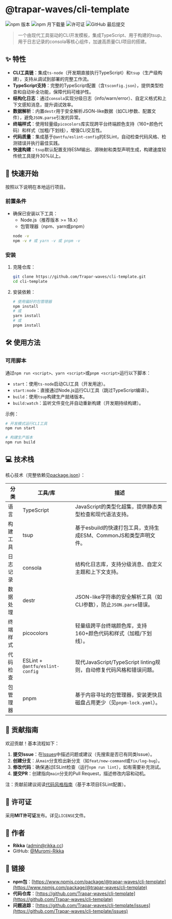 # @trapar-waves/cli-template

![npm 版本](https://img.shields.io/npm/v/@trapar-waves/cli-template)
![npm 月下载量](https://img.shields.io/npm/dm/@trapar-waves/cli-template)
![许可证](https://img.shields.io/badge/license-MIT-green)
![GitHub 最后提交](https://img.shields.io/github/last-commit/Trapar-waves/cli-template)

> 一个由现代工具驱动的CLI开发模板，集成TypeScript、用于构建的tsup、用于日志记录的consola等核心组件，加速高质量CLI项目的搭建。

## ✨ 特性

* **CLI工具链**：集成`ts-node`（开发期直接执行TypeScript）和`tsup`（生产级构建），支持从调试到部署的完整工作流。
* **TypeScript支持**：完整的TypeScript配置（含`tsconfig.json`），提供类型检查和自动补全功能，保障代码可维护性。
* **结构化日志**：通过`consola`实现分级日志（info/warn/error）、自定义格式和上下文感知消息，提升调试效率。
* **数据解析**：内置`destr`用于安全解析JSON-like数据（如CLI参数、配置文件），避免`JSON.parse`引发的异常。
* **终端样式**：使用轻量级`picocolors`库实现跨平台终端颜色支持（160+颜色代码）和样式（加粗/下划线），增强CLI交互性。
* **代码质量**：集成基于`@antfu/eslint-config`的ESLint，自动检查代码风格、检测错误并执行最佳实践。
* **快速构建**：`tsup`默认配置支持ESM输出、源映射和类型声明生成，构建速度较传统工具提升30%以上。

## 🚀 快速开始

按照以下说明在本地运行项目。

### 前置条件

* 确保已安装以下工具：
    * Node.js（推荐版本 >= 18.x）
    * 包管理器（npm、yarn或pnpm）
    ```bash
    node -v
    npm -v # 或 yarn -v 或 pnpm -v
    ```

### 安装

1. 克隆仓库：
    ```bash
    git clone https://github.com/Trapar-waves/cli-template.git
    cd cli-template
    ```
2. 安装依赖：
    ```bash
    # 使用偏好的包管理器
    npm install
    # 或
    yarn install
    # 或
    pnpm install
    ```

## 🛠️ 使用方法

### 可用脚本

通过`npm run <script>`、`yarn <script>`或`pnpm <script>`运行以下脚本：

* `start`：使用`ts-node`启动CLI工具（开发用途）。
* `start:node`：直接通过Node.js运行CLI工具（跳过TypeScript编译）。
* `build`：使用`tsup`构建生产就绪版本。
* `build:watch`：监听文件变化并自动重新构建（开发期持续构建）。

示例：
```bash
# 开发模式运行CLI工具
npm run start

# 构建生产版本
npm run build
```

## 💻 技术栈

核心技术（完整依赖见[package.json](package.json)）：

| 分类         | 工具/库          | 描述                                                                 |
|--------------|------------------|----------------------------------------------------------------------|
| 语言         | TypeScript       | JavaScript的类型化超集，提供静态类型检查和现代语法支持。             |
| 构建工具     | tsup             | 基于esbuild的快速打包工具，支持生成ESM、CommonJS和类型声明文件。       |
| 日志记录     | consola          | 结构化日志库，支持分级消息、自定义主题和上下文支持。                 |
| 数据处理     | destr            | JSON-like字符串的安全解析工具（如CLI参数），防止`JSON.parse`错误。    |
| 终端样式     | picocolors       | 轻量级跨平台终端颜色库，支持160+颜色代码和样式（加粗/下划线）。       |
| 代码检查     | ESLint + `@antfu/eslint-config` | 现代JavaScript/TypeScript linting规则，自动修复代码风格和错误问题。 |
| 包管理器     | pnpm             | 基于内容寻址的包管理器，安装更快且磁盘占用更少（见`pnpm-lock.yaml`）。 |

## 🤝 贡献指南

欢迎贡献！基本流程如下：

1. **提交Issue**：在[Issues](https://github.com/Trapar-waves/cli-template/issues)中描述问题或建议（先搜索是否已有同类Issue）。
2. **创建分支**：从`main`分支检出新分支（如`feat/new-command`或`fix/log-bug`）。
3. **修改代码**：确保通过ESLint检查（运行`npm run lint`），如有需要补充测试。
4. **提交PR**：创建指向`main`分支的Pull Request，描述修改内容和动机。

注：贡献前建议阅读[代码风格指南](https://github.com/antfu/eslint-config)（基于本项目ESLint配置）。

## 📄 许可证

采用**MIT许可证**发布。详见`LICENSE`文件。

## 👤 作者

* **Rikka** ([admin@rikka.cc](mailto:admin@rikka.cc))
* GitHub: [@Muromi-Rikka](https://github.com/Muromi-Rikka)

## 🔗 链接

* **npm包**：[https://www.npmjs.com/package/@trapar-waves/cli-template](https://www.npmjs.com/package/@trapar-waves/cli-template)
* **代码仓库**：[https://github.com/Trapar-waves/cli-template](https://github.com/Trapar-waves/cli-template)
* **问题追踪**：[https://github.com/Trapar-waves/cli-template/issues](https://github.com/Trapar-waves/cli-template/issues)

